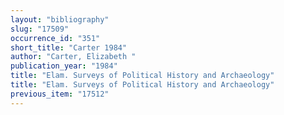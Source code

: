 ```yaml
---
layout: "bibliography"
slug: "17509"
occurrence_id: "351"
short_title: "Carter 1984"
author: "Carter, Elizabeth "
publication_year: "1984"
title: "Elam. Surveys of Political History and Archaeology"
title: "Elam. Surveys of Political History and Archaeology"
previous_item: "17512"
---
```

